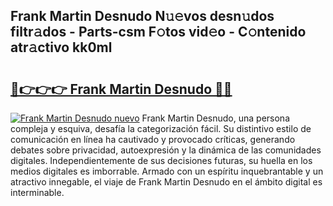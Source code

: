## Frank Martin Desnudo N𝚞𝚎vos desn𝚞dos filtr𝚊dos - Parts-csm F𝚘tos vid𝚎o - C𝚘ntenido atr𝚊ctivo kk0ml

# <h2><a href="http://mb06tch.tromn.icu/?c=Frank+Martin+Desnudo">🔗👉👉👉 Frank Martin Desnudo 🔗🔗</a></h2>

[![Frank Martin Desnudo nuevo](https://i.imgur.com/pEAQMta.gif)](http://mb06tch.tromn.icu/?c=Frank+Martin+Desnudo)
Frank Martin Desnudo, una persona compleja y esquiva, desafía la categorización fácil. Su distintivo estilo de comunicación en línea ha cautivado y provocado críticas, generando debates sobre privacidad, autoexpresión y la dinámica de las comunidades digitales. Independientemente de sus decisiones futuras, su huella en los medios digitales es imborrable. Armado con un espíritu inquebrantable y un atractivo innegable, el viaje de Frank Martin Desnudo en el ámbito digital es interminable.

